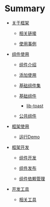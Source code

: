 # Summary

* [关于框架](README.md)

    * [相关链接](summary/links.md)

    * [使用事例](summary/samples.md)

* [组件使用]()

    * [组件介绍](use/summary.md)

    * [添加使用](use/start.md)

    * [基础组件集](use/libs/lib-wrapper.md)

    * [基础组件](use/libs/lib.md)
        
        <!-- * [lib-log](use/libs/lib-log.md)
        * [lib-android-os](use/libs/lib-android-os.md)
        * [lib-android](use/libs/lib-android.md)
        * [lib-thread](use/libs/lib-thread.md) -->
        * [lib-toast](use/libs/lib-toast.md)
        <!-- * [lib-utils-common](use/libs/lib-utils-common.md) -->
        <!-- * [](use/libs/.md) -->

    * [公共组件](use/common/common.md)
        
        <!-- * [](use/common/.md) -->

* [框架使用](sample/start.md)

    * [运行Demo](sample/demo.md)

* [框架开发]()

    * [组件开发](dev/dev.md)

    * [组件发布](dev/dev.md)

    * [组件依赖管理](https://blog-oversea.bihe0832.com/android-dev-module-denpendencies.html)

* [开发工具]()

    * [相关工具](tools.md)